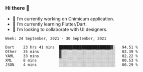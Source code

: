 ### Hi there 👋

<!--
**devcat37/devcat37** is a ✨ _special_ ✨ repository because its `README.md` (this file) appears on your GitHub profile.-->


- 🔭 I’m currently working on Chimicum application.
- 🌱 I’m currently learning Flutter/Dart.
- 👯 I’m looking to collaborate with UI designers.
<!-- - 🤔 I’m looking for help with ... -->

<!--START_SECTION:waka-->
```text
Week: 24 September, 2021 - 30 September, 2021

Dart    23 hrs 41 mins  ███████████████████████▓░   94.51 % 
Other   35 mins         ▓░░░░░░░░░░░░░░░░░░░░░░░░   02.39 % 
YAML    33 mins         ▓░░░░░░░░░░░░░░░░░░░░░░░░   02.22 % 
XML     8 mins          ░░░░░░░░░░░░░░░░░░░░░░░░░   00.53 % 
JSON    4 mins          ░░░░░░░░░░░░░░░░░░░░░░░░░   00.29 % 
```
<!--END_SECTION:waka-->
